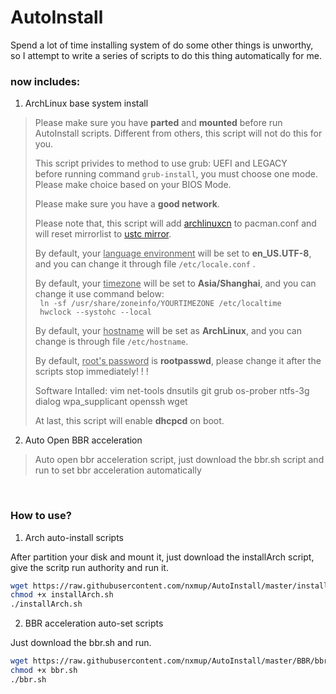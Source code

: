 # AutoInstall
Spend a lot of time installing system of do some other things is unworthy, so I attempt to write a series of scripts to do this thing automatically for me.  

### now includes:
1. ArchLinux base system install
> Please make sure you have **parted** and **mounted** before run AutoInstall scripts. Different from others, this script will not do this for you.  
>
> This script privides to method to use grub: UEFI and LEGACY  
> before running command `grub-install`, you must choose one mode. Please make choice based on your BIOS Mode.
> 
> Please make sure you have a **good network**.  
> 
> Please note that, this script will add [archlinuxcn](http://mirrors.tuna.tsinghua.edu.cn/archlinuxcn/) to pacman.conf and will reset mirrorlist to [ustc mirror](http://mirrors.tuna.tsinghua.edu.cn/archlinux).  
> 
> By default, your <u>language environment</u> will be set to **en_US.UTF-8**, and you can change it through file `/etc/locale.conf`  .
> 
> By default, your <u>timezone</u> will be set to **Asia/Shanghai**, and you can change it use command below:  
` ln -sf /usr/share/zoneinfo/YOURTIMEZONE /etc/localtime`  
` hwclock --systohc --local`  
>
> By default, your <u>hostname</u> will be set as **ArchLinux**, and you can change is through file `/etc/hostname`.
> 
> By default, <u>root's password</u> is **rootpasswd**, please change it after the scripts stop immediately! ! !
> 
> Software Intalled: vim net-tools dnsutils git grub os-prober ntfs-3g dialog wpa_supplicant openssh wget
> 
> At last, this script will enable **dhcpcd** on boot.

2. Auto Open BBR acceleration
> Auto open bbr acceleration script, just download the bbr.sh script and run to set bbr acceleration automatically

<br>

### How to use?
1. Arch auto-install scripts  

After partition your disk and mount it, just download the installArch script, give the scritp run authority and run it.
```bash
wget https://raw.githubusercontent.com/nxmup/AutoInstall/master/installArch.sh
chmod +x installArch.sh
./installArch.sh
```

2. BBR acceleration auto-set scripts

Just download the bbr.sh and run.
```bash
wget https://raw.githubusercontent.com/nxmup/AutoInstall/master/BBR/bbr.sh
chmod +x bbr.sh
./bbr.sh
```
